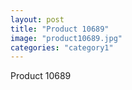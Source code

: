 ```yaml
---
layout: post
title: "Product 10689"
image: "product10689.jpg"
categories: "category1"
---
```

Product 10689
